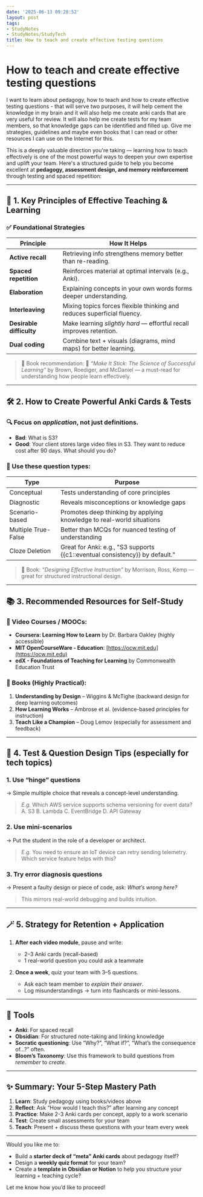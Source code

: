 ```yaml
---
date: '2025-06-13 09:28:52'
layout: post
tags:
- StudyNotes
- StudyNotes/StudyTech
title: How to teach and create effective testing questions
---
```


# How to teach and create effective testing questions

I want to learn about pedagogy, how to teach and how to create effective testing questions - that will serve two purposes, it will help cement the knowledge in my brain and it will also help me create anki cards that are very useful for review. It will also help me create tests for my team members, so that knowledge gaps can be identified and filled up. Give me strategies, guidelines and maybe even books that I can read or other resources I can use on the Internet for this.

This is a deeply valuable direction you're taking — learning how to teach effectively is one of the most powerful ways to deepen your own expertise and uplift your team. Here's a structured guide to help you become excellent at **pedagogy, assessment design, and memory reinforcement** through testing and spaced repetition:

---

## 🧠 1. **Key Principles of Effective Teaching & Learning**

### ✅ Foundational Strategies

| Principle                | How It Helps                                                            |
| ------------------------ | ----------------------------------------------------------------------- |
| **Active recall**        | Retrieving info strengthens memory better than re-reading.              |
| **Spaced repetition**    | Reinforces material at optimal intervals (e.g., Anki).                  |
| **Elaboration**          | Explaining concepts in your own words forms deeper understanding.       |
| **Interleaving**         | Mixing topics forces flexible thinking and reduces superficial fluency. |
| **Desirable difficulty** | Make learning *slightly hard* — effortful recall improves retention.    |
| **Dual coding**          | Combine text + visuals (diagrams, mind maps) for better learning.       |

> 🧭 Book recommendation:
> 📘 *“Make It Stick: The Science of Successful Learning”* by Brown, Roediger, and McDaniel — a must-read for understanding how people learn effectively.

---

## 🛠 2. **How to Create Powerful Anki Cards & Tests**

### 🔍 Focus on *application*, not just definitions.

* **Bad**: What is S3?
* **Good**: Your client stores large video files in S3. They want to reduce cost after 90 days. What should you do?

### 🎯 Use these question types:

| Type                | Purpose                                                                      |
| ------------------- | ---------------------------------------------------------------------------- |
| Conceptual          | Tests understanding of core principles                                       |
| Diagnostic          | Reveals misconceptions or knowledge gaps                                     |
| Scenario-based      | Promotes deep thinking by applying knowledge to real-world situations        |
| Multiple True-False | Better than MCQs for nuanced testing of understanding                        |
| Cloze Deletion      | Great for Anki: e.g., "S3 supports {{c1::eventual consistency}} by default." |

> 📘 Book: *“Designing Effective Instruction”* by Morrison, Ross, Kemp — great for structured instructional design.

---

## 📚 3. Recommended Resources for Self-Study

### 🎥 Video Courses / MOOCs:

* **Coursera: Learning How to Learn** by Dr. Barbara Oakley (highly accessible)
* **MIT OpenCourseWare - Education**: [https://ocw.mit.edu](https://ocw.mit.edu)
* **edX - Foundations of Teaching for Learning** by Commonwealth Education Trust

### 📘 Books (Highly Practical):

1. **Understanding by Design** – Wiggins & McTighe (backward design for deep learning outcomes)
2. **How Learning Works** – Ambrose et al. (evidence-based principles for instruction)
3. **Teach Like a Champion** – Doug Lemov (especially for assessment and feedback)

---

## 🧪 4. Test & Question Design Tips (especially for tech topics)

### 1. **Use “hinge” questions**

→ Simple multiple choice that reveals a concept-level understanding.

> *E.g.* Which AWS service supports schema versioning for event data?
> A. S3 B. Lambda C. EventBridge D. API Gateway

### 2. **Use mini-scenarios**

→ Put the student in the role of a developer or architect.

> *E.g.* You need to ensure an IoT device can retry sending telemetry. Which service feature helps with this?

### 3. **Try error diagnosis questions**

→ Present a faulty design or piece of code, ask: *What’s wrong here?*

> This mirrors real-world debugging and builds intuition.

---

## 🪄 5. Strategy for Retention + Application

1. **After each video module**, pause and write:

   * 2–3 Anki cards (recall-based)
   * 1 real-world question you could ask a teammate
2. **Once a week**, quiz your team with 3–5 questions.

   * Ask each team member to *explain their answer*.
   * Log misunderstandings → turn into flashcards or mini-lessons.

---

## 🧰 Tools

* **Anki**: For spaced recall
* **Obsidian**: For structured note-taking and linking knowledge
* **Socratic questioning**: Use “Why?”, “What if?”, “What’s the consequence of...?” often.
* **Bloom’s Taxonomy**: Use this framework to build questions from *remember* to *create*.

---

## ✨ Summary: Your 5-Step Mastery Path

1. **Learn**: Study pedagogy using books/videos above
2. **Reflect**: Ask “How would I teach this?” after learning any concept
3. **Practice**: Make 2-3 Anki cards per concept, apply to a work scenario
4. **Test**: Create small assessments for your team
5. **Teach**: Present + discuss these questions with your team every week

---

Would you like me to:

* Build a **starter deck of “meta” Anki cards** about pedagogy itself?
* Design a **weekly quiz format** for your team?
* Create a **template in Obsidian or Notion** to help you structure your learning + teaching cycle?

Let me know how you’d like to proceed!
